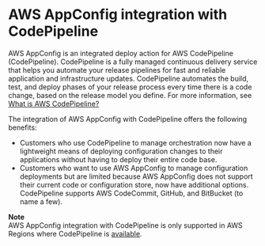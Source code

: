 # AWS AppConfig integration with CodePipeline<a name="appconfig-integration-codepipeline"></a>

AWS AppConfig is an integrated deploy action for AWS CodePipeline \(CodePipeline\)\. CodePipeline is a fully managed continuous delivery service that helps you automate your release pipelines for fast and reliable application and infrastructure updates\. CodePipeline automates the build, test, and deploy phases of your release process every time there is a code change, based on the release model you define\. For more information, see [What is AWS CodePipeline?](https://docs.aws.amazon.com/codepipeline/latest/userguide/welcome.html)

The integration of AWS AppConfig with CodePipeline offers the following benefits:
+ Customers who use CodePipeline to manage orchestration now have a lightweight means of deploying configuration changes to their applications without having to deploy their entire code base\.
+ Customers who want to use AWS AppConfig to manage configuration deployments but are limited because AWS AppConfig does not support their current code or configuration store, now have additional options\. CodePipeline supports AWS CodeCommit, GitHub, and BitBucket \(to name a few\)\.

**Note**  
 AWS AppConfig integration with CodePipeline is only supported in AWS Regions where CodePipeline is [available](https://aws.amazon.com/about-aws/global-infrastructure/regional-product-services/)\.